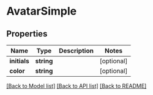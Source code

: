 # AvatarSimple

## Properties
Name | Type | Description | Notes
------------ | ------------- | ------------- | -------------
**initials** | **string** |  | [optional] 
**color** | **string** |  | [optional] 

[[Back to Model list]](../README.md#documentation-for-models) [[Back to API list]](../README.md#documentation-for-api-endpoints) [[Back to README]](../README.md)


